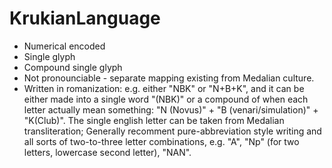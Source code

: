 # KrukianLanguage

* Numerical encoded
* Single glyph
* Compound single glyph
* Not pronounciable - separate mapping existing from Medalian culture.
* Written in romanization: e.g. either "NBK" or "N+B+K", and it can be either made into a single word "(NBK)" or a compound of when each letter actually mean something: "N (Novus)" + "B (venari/simulation)" + "K(Club)". The single english letter can be taken from Medalian transliteration; Generally recomment pure-abbreviation style writing and all sorts of two-to-three letter combinations, e.g. "A", "Np" (for two letters, lowercase second letter), "NAN".
